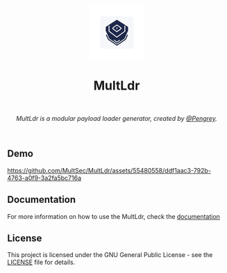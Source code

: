 <div align="center">
  <img width="125px" src="assets/MultLdr.png" />
  <h1>MultLdr</h1>
  <br/>

  <p><i>MultLdr is a modular payload loader generator, created by <a href="https://infosec.exchange/@Pengrey">@Pengrey</a>.</i></p>
  <br />
  
</div>

## Demo
https://github.com/MultSec/MultLdr/assets/55480558/ddf1aac3-792b-4763-a0f9-3a2fa5bc716a

## Documentation
For more information on how to use the MultLdr, check the [documentation](https://multsec.github.io/docs/multldr/)

## License
This project is licensed under the GNU General Public License - see the [LICENSE](LICENSE) file for details.
